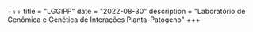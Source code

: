 +++
title = "LGGIPP"
date = "2022-08-30"
description = "Laboratório de Genômica e Genética de Interações Planta-Patógeno"
+++
